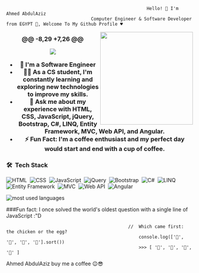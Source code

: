                                                          Hello! 👋 I'm Ahmed AbdulAziz
                                    Computer Engineer & Software Developer from EGYPT 👋, Welcome To My Github Profile ♥
<img width="250" align="right" src="https://c.tenor.com/_DOBjnGspYAAAAAM/code-coding.gif">

<h3 align="center">
	@@ -8,29 +7,26 @@

<!-- Typing SVG by DenverCoder1 - https://github.com/DenverCoder1/readme-typing-svg -->
<p align="center">
  <a href="https://github.com/DenverCoder1/readme-typing-svg"><img src="https://readme-typing-svg.herokuapp.com/?lines=Full-stack%20web%20developer;Always%20learning%20new%20technologies&font=Fira%20Code&center=true&width=440&height=45&color=f75c7e&vCenter=true&size=22"></a>
</p> 

- 🏢 I'm a Software Engineer 
- 👨‍💻 As a CS student, I'm constantly learning and exploring new technologies to improve my skills.
- 💬 Ask me about my experience with HTML, CSS, JavaScript, jQuery, Bootstrap, C#, LINQ, Entity Framework, MVC, Web API, and Angular.
- ⚡ Fun Fact: I'm a coffee enthusiast and my perfect day would start and end with a cup of coffee.

### 🛠 &nbsp;Tech Stack
![HTML](https://img.shields.io/badge/-HTML-05122A?style=flat&logo=HTML5)&nbsp;
![CSS](https://img.shields.io/badge/-CSS-05122A?style=flat&logo=CSS3&logoColor=1572B6)&nbsp;
![JavaScript](https://img.shields.io/badge/-JavaScript-05122A?style=flat&logo=javascript)&nbsp;
![jQuery](https://img.shields.io/badge/-jQuery-05122A?style=flat&logo=jquery)&nbsp;
![Bootstrap](https://img.shields.io/badge/-Bootstrap-05122A?style=flat&logo=bootstrap)&nbsp;
![C#](https://img.shields.io/badge/-C%23-05122A?style=flat&logo=c-sharp)&nbsp;
![LINQ](https://img.shields.io/badge/-LINQ-05122A?style=flat)&nbsp;
![Entity Framework](https://img.shields.io/badge/-Entity%20Framework-05122A?style=flat)&nbsp;
![MVC](https://img.shields.io/badge/-MVC-05122A?style=flat&logo=ASP.NET)&nbsp;
![Web API](https://img.shields.io/badge/-Web%20API-05122A?style=flat)&nbsp;
![Angular](https://img.shields.io/badge/-Angular-05122A?style=flat&logo=angular)&nbsp;

<img align="left" src="https://github-readme-stats.vercel.app/api/top-langs?username=hanemNaga&show_icons=true&locale=en&layout=compact&theme=radical" alt="most used languages" />
<br>
	
###Fun fact: I once solved the world's oldest question with a single line of JavaScript :"D

                                                  //  Which came first: the chicken or the egg?
                                                      console.log(['🥚', '🐣', '🐥', '🐔'].sort())
                                                      >>> [ '🐔', '🐣', '🐥', '🥚' ]

Ahmed AbdulAziz buy me a coffee 😉😎

